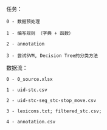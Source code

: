任务：
    
    0 - 数据预处理
    
    1 - 编写规则 （字典 + 函数）
    
    2 - annotation
    
    3 - 尝试SVM, Decision Tree的分类方法
    

数据流：
    
    0 - 0_source.xlsx
    
    1 - uid-stc.csv
    
    2 - uid-stc-seg_stc-stop_move.csv
    
    3 - lexicons.txt; filtered_stc.csv;
    
    4 - annotation.csv
    
    